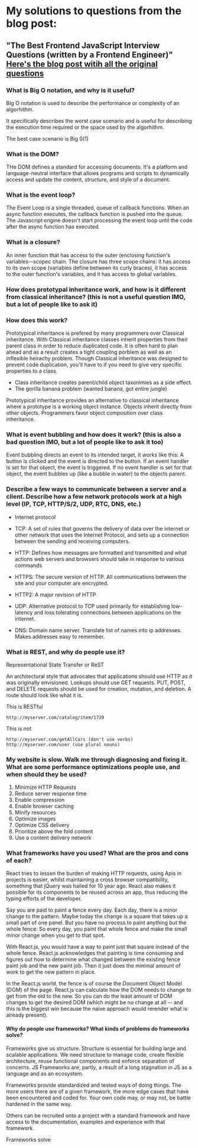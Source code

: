 # My solutions to questions from the blog post:
## "The Best Frontend JavaScript Interview Questions (written by a Frontend Engineer)"  [Here's the blog post witih all the original questions](https://performancejs.com/post/hde6d32/The-Best-Frontend-JavaScript-Interview-Questions-%28written-by-a-Frontend-Engineer%29)

### What is Big O notation, and why is it useful?

Big O notation is used to describe the performance or complexity of an algorhithm.

It specifically describes the worst case scenario and is useful for describing the execution time required or the space used by the algorhithm.

The best case scenario is Big 0(1)

### What is the DOM?

THe DOM defines a standard for accessing documents. It's a platform and language-neutral interface that allows programs and scripts to dynamically access and update the content, structure, and style of a document.

### What is the event loop?

The Event Loop is a single threaded, queue of callback functions. When an async function executes, the callback function is pushed into the queue. The Javascript engine doesn't start processing the event loop until the code after the async function has executed.

### What is a closure?

An inner function that has access to the outer (enclosing function's variables--scopec chain. The closure has three scope chains: it has access to its own scope (variables define between its curly braces), it has access to the outer function's variables, and it has access to global variables.

### How does prototypal inheritance work, and how is it different from classical inheritance? (this is not a useful question IMO, but a lot of people like to ask it)
### How does this work?
Prototypical inheritance is prefered by many programmers over Classical inheritance. With Classical inheritance classes inherit properties from their parent class in order to reduce duplicated code.  It is often hard to plan ahead and as a result creates a tight coupling porblem as well as an inflexible heirachy problem.  Though Classical inheritance was designed to prevent code duplication, you'll have to if you need to give very specific properties to a class.

- Class inheritance creates parent/child object taxonimies as a side effect.
- The gorilla banana problem (wanted banana, got entire jungle)

Prototypical inheritance provides an alternative to classical inheritance where a prototype is a working object instance.  Objects inherit directly from other objects. Programmers favor object composition over class inheritance.

### What is event bubbling and how does it work? (this is also a bad question IMO, but a lot of people like to ask it too)

Event bubbling directs an event to its intended target, it works like this: A button is clicked and the event is directed to the button. If an event handler is set for that object, the event is triggered. If no event handler is set for that object, the event bubbles up (like a bubble in water) to the objects parent.

### Describe a few ways to communicate between a server and a client. Describe how a few network protocols work at a high level (IP, TCP, HTTP/S/2, UDP, RTC, DNS, etc.)

- Internet protocol

- TCP: A set of rules that governs the delivery of data over the internet or other network that uses the Internet Protocol, and sets up a connection between the sending and receiving computers.

- HTTP: Defines how messages are formatted and transmitted and what actions web servers and browsers should take in response to various commands

- HTTPS: The secure version of HTTP. All communications between the site and your computer are encrypted.

- HTTP2: A major revision of HTTP

- UDP: Alternative protocol to TCP used primarily for establishing low-latency and loss tolerating connections between applications on the internet.

- DNS: Domain name server. Translate list of names into ip addresses. Makes addresses easy to remember.

### What is REST, and why do people use it?

Representational State Transfer or ReST

An architectural style that advocates that applications should use HTTP as it was originally envisioned. Lookups should use GET requests. PUT, POST, and DELETE requests should be used for creation, mutation, and deletion.  A route should look like what it is.

This is RESTful

    http://myserver.com/catalog/item/1729

This is not
    
    http://myserver.com/getAllCars (don't use verbs)
    http://myserver.com/user (use plural nouns)

### My website is slow. Walk me through diagnosing and fixing it. What are some performance optimizations people use, and when should they be used?

1. Minimize HTTP Requests
2. Reduce server response time
3. Enable compression
4. Enable browser caching
5. Minify resources
6. Optimize images
7. Optimize CSS delivery
8. Prioritize above the fold content
9. Use a content delivery network

### What frameworks have you used? What are the pros and cons of each?

React tries to lessen the burden of making HTTP requests, using Apis in projects is easier, whilst maintaining a cross browser compatibility, something that jQuery was hailed for 10 year ago. React also makes it possible for its components to be reused across an app, thus reducing the typing efforts of the developer. 

Say you are paid to paint a fence every day. Each day, there is a minor change to the pattern. Maybe today the change is a square that takes up a small part of one panel. But you have no process to paint anything but the whole fence. So every day, you paint that whole fence and make the small minor change when you get to that spot.

With React.js, you would have a way to paint just that square instead of the whole fence. React.js acknowledges that painting is time consuming and figures out how to determine what changed between the existing fence paint job and the new paint job. Then it just does the minimal amount of work to get the new pattern in place.

In the React.js world, the fence is of course the Document Object Model (DOM) of the page. React.js can calculate how the DOM needs to change to get from the old to the new. So you can do the least amount of DOM changes to get the desired DOM (which might be no change at all -- and this is the biggest win because the naive approach would rerender what is already present).



#### Why do people use frameworks?  What kinds of problems do frameworks solve?

Frameworks give us structure. Structure is essential for building large and scalable applications. We need structure to manage code, create flexible architecture, reuse functional components and enforce separation of concerns. JS Frameworks are, partly, a result of a long stagnation in JS as a language and as an ecosystem.

Frameworks provide standardized and tested ways of doing things. The more users there are of a given framework, the more edge cases that have been encountered and coded for. Your own code may, or may not, be battle hardened in the same way.

Others can be recruited onto a project with a standard framework and have access to the documentation, examples and experience with that framework.

Frameworks solve 